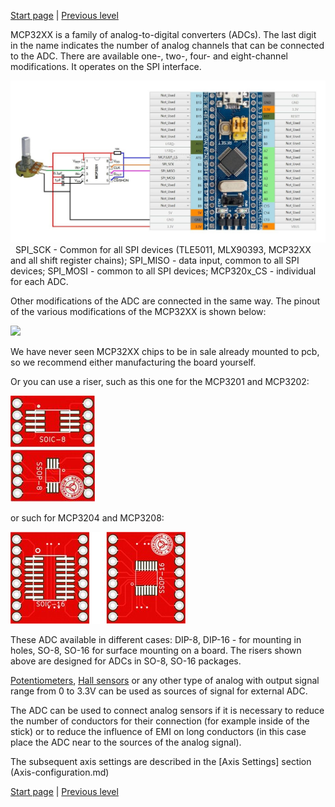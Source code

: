 


[Start page](../README.md) | [Previous level](Axes-connection.md)

MCP32XX is a family of analog-to-digital converters (ADCs). The last digit in the name indicates the number of analog channels that can be connected to the ADC. There are available one-, two-, four- and eight-channel modifications. It operates on the SPI interface.

![](../images/A1.6.jpg)
 
SPI_SCK - Common for all SPI devices (TLE5011, MLX90393, MCP32XX and all shift register chains);
SPI_MISO - data input, common to all SPI devices;
SPI_MOSI - common to all SPI devices;
MCP320x_CS - individual for each ADC.

Other modifications of the ADC are connected in the same way. The pinout of the various modifications of the MCP32XX is shown below:

![](../images/A1.6.1.jpg)

We have never seen MCP32XX chips to be in sale already mounted to pcb, so we recommend either manufacturing the board yourself.

Or you can use a riser, such as this one for the MCP3201 and MCP3202:

![](../images/SO-8.jpg)

or such for MCP3204 and MCP3208:

![](../images/SO-16.jpg)

These ADC available in different cases: DIP-8, DIP-16 - for mounting in holes, SO-8, SO-16 for surface mounting on a board. The risers shown above are designed for ADCs in SO-8, SO-16 packages.

[Potentiometers](Potentiometer-connection.md), [Hall sensors](Hall-sensors-connection.md) or any other type of analog with output signal range from 0 to 3.3V can be used as sources of signal for external ADC.

The ADC can be used to connect analog sensors if it is necessary to reduce the number of conductors for their connection (for example inside of the stick) or to reduce the influence of EMI on long conductors (in this case place the ADC near to the sources of the analog signal).

The subsequent axis settings are described in the [Axis Settings] section (Axis-configuration.md)


[Start page](../README.md) | [Previous level](Axes-connection.md)

